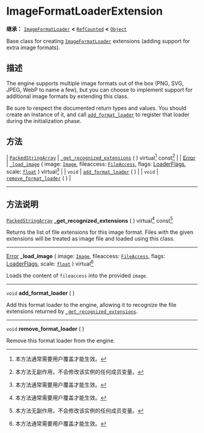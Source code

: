 <!-- ⚠ 请勿编辑本文件 ⚠ -->
<!-- 本文档使用脚本从 WeDot 引擎源码仓库生成。 -->
<!-- 生成脚本：https://github.com/WeDot-Engine/WeDot/tree/4.3/doc/tools/make_md.py； -->
<!-- 原文件：https://github.com/WeDot-Engine/WeDot/tree/4.3/doc/classes/ImageFormatLoaderExtension.xml。 -->

<div id="_class_imageformatloaderextension"></div>

# ImageFormatLoaderExtension

**继承：** [`ImageFormatLoader`](class_imageformatloader.md) **<** [`RefCounted`](class_refcounted.md) **<** [`Object`](class_object.md)

Base class for creating [`ImageFormatLoader`](class_imageformatloader.md) extensions (adding support for extra image formats).

## 描述

The engine supports multiple image formats out of the box (PNG, SVG, JPEG, WebP to name a few), but you can choose to implement support for additional image formats by extending this class.

Be sure to respect the documented return types and values. You should create an instance of it, and call [`add_format_loader`](#class_imageformatloaderextension_method_add_format_loader) to register that loader during the initialization phase.

## 方法

| [`PackedStringArray`](class_packedstringarray.md) | [`_get_recognized_extensions`](#class_imageformatloaderextension_private_method__get_recognized_extensions) ( ) virtual[^virtual] const[^const]                                                                                                                                    |
| [Error](#enum_@globalscope_error)                 | [`_load_image`](#class_imageformatloaderextension_private_method__load_image) ( image: [`Image`](class_image.md), fileaccess: [`FileAccess`](class_fileaccess.md), flags: [LoaderFlags](#enum_imageformatloader_loaderflags), scale: [`float`](class_float.md) ) virtual[^virtual] |
| `void`                                            | [`add_format_loader`](#class_imageformatloaderextension_method_add_format_loader) ( )                                                                                                                                                                                              |
| `void`                                            | [`remove_format_loader`](#class_imageformatloaderextension_method_remove_format_loader) ( )                                                                                                                                                                                        |

<!-- rst-class:: classref-section-separator -->

---

## 方法说明

<div id="_class_imageformatloaderextension_private_method__get_recognized_extensions"></div>

[`PackedStringArray`](class_packedstringarray.md) **_get_recognized_extensions** ( ) virtual[^virtual] const[^const]<div id="class_imageformatloaderextension_private_method__get_recognized_extensions"></div>

Returns the list of file extensions for this image format. Files with the given extensions will be treated as image file and loaded using this class.

<!-- rst-class:: classref-item-separator -->

---

<div id="_class_imageformatloaderextension_private_method__load_image"></div>

[Error](#enum_@globalscope_error) **_load_image** ( image: [`Image`](class_image.md), fileaccess: [`FileAccess`](class_fileaccess.md), flags: [LoaderFlags](#enum_imageformatloader_loaderflags), scale: [`float`](class_float.md) ) virtual[^virtual]<div id="class_imageformatloaderextension_private_method__load_image"></div>

Loads the content of `fileaccess` into the provided `image`.

<!-- rst-class:: classref-item-separator -->

---

<div id="_class_imageformatloaderextension_method_add_format_loader"></div>

`void` **add_format_loader** ( )<div id="class_imageformatloaderextension_method_add_format_loader"></div>

Add this format loader to the engine, allowing it to recognize the file extensions returned by [`_get_recognized_extensions`](#class_imageformatloaderextension_private_method__get_recognized_extensions).

<!-- rst-class:: classref-item-separator -->

---

<div id="_class_imageformatloaderextension_method_remove_format_loader"></div>

`void` **remove_format_loader** ( )<div id="class_imageformatloaderextension_method_remove_format_loader"></div>

Remove this format loader from the engine.

[^virtual]: 本方法通常需要用户覆盖才能生效。
[^const]: 本方法无副作用，不会修改该实例的任何成员变量。
[^vararg]: 本方法除了能接受在此处描述的参数外，还能够继续接受任意数量的参数。
[^constructor]: 本方法用于构造某个类型。
[^static]: 调用本方法无需实例，可直接使用类名进行调用。
[^operator]: 本方法描述的是使用本类型作为左操作数的有效运算符。
[^bitfield]: 这个值是由下列位标志构成位掩码的整数。
[^void]: 无返回值。
